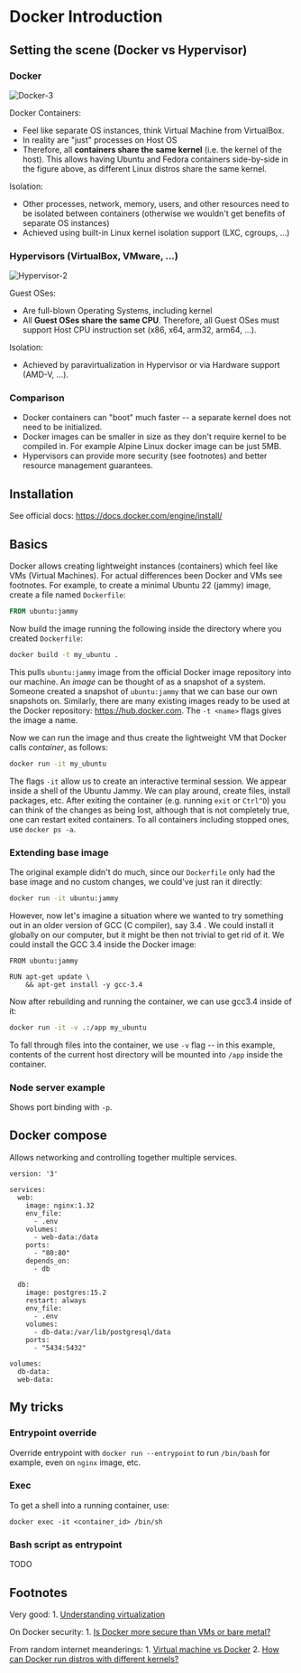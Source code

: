# Docker Introduction

## Setting the scene (Docker vs Hypervisor)

### Docker
![Docker-3](https://github.com/sobkulir/docker_intro/assets/14258647/53bae21e-5140-4076-8deb-11683c48725d)

Docker Containers:
* Feel like separate OS instances, think Virtual Machine from VirtualBox.
* In reality are "just" processes on Host OS
* Therefore, all **containers share the same kernel** (i.e. the kernel of the host). This allows having Ubuntu and Fedora containers side-by-side in the figure above, as different Linux distros share the same kernel.

Isolation:
* Other processes, network, memory, users, and other resources need to be isolated between containers (otherwise we wouldn't get benefits of separate OS instances)
* Achieved using built-in Linux kernel isolation support (LXC, cgroups, ...)

### Hypervisors (VirtualBox, VMware, ...)
![Hypervisor-2](https://github.com/sobkulir/docker_intro/assets/14258647/282ebb52-6bf1-41cf-a578-778dc2f53e4d)

Guest OSes:
* Are full-blown Operating Systems, including kernel
* All **Guest OSes share the same CPU**. Therefore, all Guest OSes must support Host CPU instruction set (x86, x64, arm32, arm64, ...).

Isolation:
* Achieved by paravirtualization in Hypervisor or via Hardware support (AMD-V, ...).

### Comparison
* Docker containers can "boot" much faster -- a separate kernel does not need to be initialized.
* Docker images can be smaller in size as they don't require kernel to be compiled in. For example Alpine Linux docker image can be just 5MB. 
* Hypervisors can provide more security (see footnotes) and better resource management guarantees.

## Installation
See official docs: https://docs.docker.com/engine/install/

## Basics

Docker allows creating lightweight instances (containers) which feel like VMs (Virtual Machines).
For actual differences been Docker and VMs see footnotes. For example, to create a minimal Ubuntu 22 (jammy)
image, create a file named `Dockerfile`:
```Dockerfile
FROM ubuntu:jammy
```

Now build the image running the following inside the directory where you created `Dockerfile`:
```bash
docker build -t my_ubuntu .
```

This pulls `ubuntu:jammy` image from the official Docker image repository into our machine.
An *image* can be thought of as a snapshot of a system. Someone created a snapshot of `ubuntu:jammy` that we can
base our own snapshots on. Similarly, there are many existing images ready to be used at the Docker repository:
https://hub.docker.com. The `-t <name>` flags gives the image a name. 

Now we can run the image and thus create the lightweight VM that Docker calls *container*, as follows:
```bash
docker run -it my_ubuntu
```

The flags `-it` allow us to create an interactive terminal session.
We appear inside a shell of the Ubuntu Jammy. We can play around, create files, install packages, etc.
After exiting the container (e.g. running `exit` or `Ctrl^D`) you can think of the changes as being lost,
although that is not completely true, one can restart exited containers. To all containers including 
stopped ones, use `docker ps -a`.

### Extending base image
The original example didn't do much, since our `Dockerfile` only had the base image and no custom changes, we could've just
ran it directly:
```bash
docker run -it ubuntu:jammy
```

However, now let's imagine a situation where we wanted to try something out in an older version of GCC (C compiler), say 3.4 . We could
install it globally on our computer, but it might be then not trivial to get rid of it. We could install the GCC 3.4 inside the
Docker image:
```
FROM ubuntu:jammy

RUN apt-get update \
    && apt-get install -y gcc-3.4
```

Now after rebuilding and running the container, we can use gcc3.4 inside of it:
```bash
docker run -it -v .:/app my_ubuntu
```
To fall through files into the container, we use `-v` flag -- in this example, contents of the current host directory will be mounted
into `/app` inside the container.

### Node server example
Shows port binding with `-p`.

## Docker compose
Allows networking and controlling together multiple services.
```
version: '3'

services:
  web:
    image: nginx:1.32
    env_file:
      - .env
    volumes:
      - web-data:/data
    ports:
      - "80:80"
    depends_on:
      - db

  db:
    image: postgres:15.2
    restart: always
    env_file:
      - .env
    volumes:
      - db-data:/var/lib/postgresql/data
    ports:
      - "5434:5432"

volumes:
  db-data:
  web-data:
```
## My tricks
### Entrypoint override
Override entrypoint with `docker run --entrypoint` to run `/bin/bash` for example, even on `nginx` image, etc.

### Exec
To get a shell into a running container, use:
```
docker exec -it <container_id> /bin/sh
```
### Bash script as entrypoint
TODO

## Footnotes

Very good:
    1. [Understanding virtualization](https://www.vmware.com/content/dam/digitalmarketing/vmware/en/pdf/techpaper/VMware_paravirtualization.pdf)

On Docker security:
    1. [Is Docker more secure than VMs or bare metal?](https://security.stackexchange.com/a/169649)

From random internet meanderings:
    1. [Virtual machine vs Docker](https://stackoverflow.com/questions/16047306/how-is-docker-different-from-a-virtual-machine)
    2. [How can Docker run distros with different kernels?](https://stackoverflow.com/questions/32841982/how-can-docker-run-distros-with-different-kernels)
